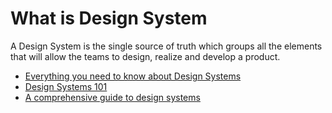 # What is Design System

A Design System is the single source of truth which groups all the elements that will allow the teams to design, realize and develop a product.

- [Everything you need to know about Design Systems](https://uxdesign.cc/everything-you-need-to-know-about-design-systems-54b109851969)
- [Design Systems 101](https://www.nngroup.com/articles/design-systems-101/)
- [A comprehensive guide to design systems](https://www.invisionapp.com/inside-design/guide-to-design-systems/)

